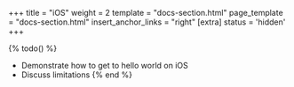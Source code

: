 +++
title = "iOS"
weight = 2
template = "docs-section.html"
page_template = "docs-section.html"
insert_anchor_links = "right"
[extra]
status = 'hidden'
+++


{% todo() %}

* Demonstrate how to get to hello world on iOS
* Discuss limitations
{% end %}
